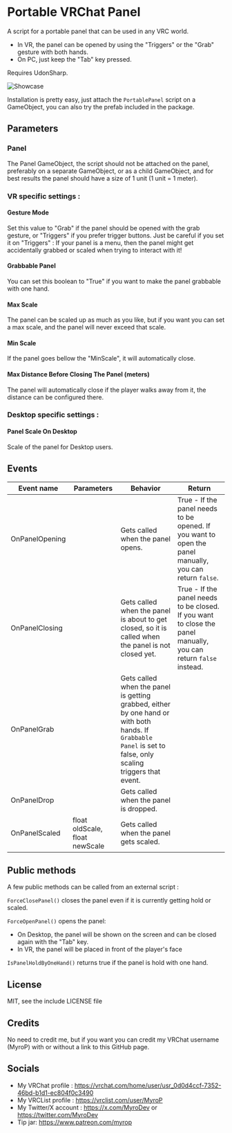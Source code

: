 # Portable VRChat Panel
A script for a portable panel that can be used in any VRC world.
- In VR, the panel can be opened by using the "Triggers" or the "Grab" gesture with both hands.
- On PC, just keep the "Tab" key pressed.

Requires UdonSharp.

![Showcase](https://github.com/MyroG/Portable-Panel/blob/main/Presentation.gif)

Installation is pretty easy, just attach the `PortablePanel` script on a GameObject, you can also try the prefab included in the package.

## Parameters

### Panel
The Panel GameObject, the script should not be attached on the panel, preferably on a separate GameObject, or as a child GameObject, and for best results the panel should have a size of 1 unit (1 unit = 1 meter).

### VR specific settings :

#### Gesture Mode
Set this value to \"Grab\" if the panel should be opened with the grab gesture, or \"Triggers\" if you prefer trigger buttons.
Just be careful if you set it on "Triggers" : If your panel is a menu, then the panel might get accidentally grabbed or scaled when trying to interact with it!

####  Grabbable Panel
You can set this boolean to \"True\" if you want to make the panel grabbable with one hand.

#### Max Scale 
The panel can be scaled up as much as you like, but if you want you can set a max scale, and the panel will never exceed that scale.

#### Min Scale
If the panel goes bellow the \"MinScale\", it will automatically close.

#### Max Distance Before Closing The Panel (meters)
The panel will automatically close if the player walks away from it, the distance can be configured there.

### Desktop specific settings :

#### Panel Scale On Desktop
Scale of the panel for Desktop users.

## Events 

| Event name      | Parameters                                        | Behavior                                                                                                                               | Return |
|-----------------|---------------------------------------------------|----------------------------------------------------------------------------------------------------------------------------------------|--------|
| OnPanelOpening  |                                               | Gets called when the panel opens.                                                                                                      | True - If the panel needs to be opened. If you want to open the panel manually, you can return `false`. |
| OnPanelClosing  |                                               | Gets called when the panel is about to get closed, so it is called when the panel is not closed yet.                                   | True - If the panel needs to be closed. If you want to close the panel manually, you can return `false` instead. |
| OnPanelGrab     |                                               | Gets called when the panel is getting grabbed, either by one hand or with both hands. If `Grabbable Panel` is set to false, only scaling triggers that event. |  |
| OnPanelDrop     |                                               | Gets called when the panel is dropped.                                                                                                  |  |
| OnPanelScaled   | float oldScale, float newScale                   | Gets called when the panel gets scaled.                                                                                                 |  |



## Public methods
A few public methods can be called from an external script :

`ForceClosePanel()` closes the panel even if it is currently getting hold or scaled.

`ForceOpenPanel()` opens the panel:
- On Desktop, the panel will be shown on the screen and can be closed again with the "Tab" key.
- In VR, the panel will be placed in front of the player's face

`IsPanelHoldByOneHand()` returns true if the panel is hold with one hand.
## License
MIT, see the include LICENSE file

## Credits
No need to credit me, but if you want you can credit my VRChat username (MyroP) with or without a link to this GitHub page.

## Socials
- My VRChat profile : https://vrchat.com/home/user/usr_0d0d4ccf-7352-46bd-b1d1-ec804f0c3490
- My VRCList profile : https://vrclist.com/user/MyroP
- My Twitter/X account : https://x.com/MyroDev or https://twitter.com/MyroDev
- Tip jar: https://www.patreon.com/myrop
